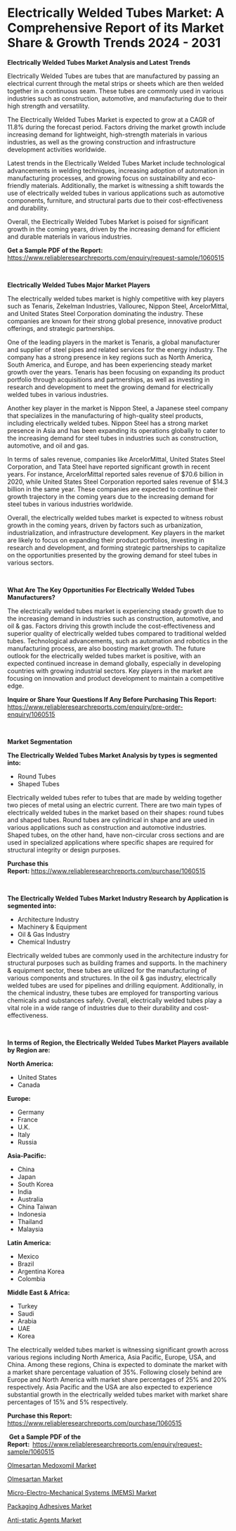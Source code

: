 <p><h1>Electrically Welded Tubes Market: A Comprehensive Report of its Market Share & Growth Trends 2024 - 2031</h1></p><p><strong>Electrically Welded Tubes Market Analysis and Latest Trends</strong></p>
<p><p>Electrically Welded Tubes are tubes that are manufactured by passing an electrical current through the metal strips or sheets which are then welded together in a continuous seam. These tubes are commonly used in various industries such as construction, automotive, and manufacturing due to their high strength and versatility.</p><p>The Electrically Welded Tubes Market is expected to grow at a CAGR of 11.8% during the forecast period. Factors driving the market growth include increasing demand for lightweight, high-strength materials in various industries, as well as the growing construction and infrastructure development activities worldwide.</p><p>Latest trends in the Electrically Welded Tubes Market include technological advancements in welding techniques, increasing adoption of automation in manufacturing processes, and growing focus on sustainability and eco-friendly materials. Additionally, the market is witnessing a shift towards the use of electrically welded tubes in various applications such as automotive components, furniture, and structural parts due to their cost-effectiveness and durability.</p><p>Overall, the Electrically Welded Tubes Market is poised for significant growth in the coming years, driven by the increasing demand for efficient and durable materials in various industries.</p></p>
<p><strong>Get a Sample PDF of the Report:&nbsp;</strong> <a href="https://www.reliableresearchreports.com/enquiry/request-sample/1060515">https://www.reliableresearchreports.com/enquiry/request-sample/1060515</a></p>
<p>&nbsp;</p>
<p><strong>Electrically Welded Tubes Major Market Players</strong></p>
<p><p>The electrically welded tubes market is highly competitive with key players such as Tenaris, Zekelman Industries, Vallourec, Nippon Steel, ArcelorMittal, and United States Steel Corporation dominating the industry. These companies are known for their strong global presence, innovative product offerings, and strategic partnerships.</p><p>One of the leading players in the market is Tenaris, a global manufacturer and supplier of steel pipes and related services for the energy industry. The company has a strong presence in key regions such as North America, South America, and Europe, and has been experiencing steady market growth over the years. Tenaris has been focusing on expanding its product portfolio through acquisitions and partnerships, as well as investing in research and development to meet the growing demand for electrically welded tubes in various industries.</p><p>Another key player in the market is Nippon Steel, a Japanese steel company that specializes in the manufacturing of high-quality steel products, including electrically welded tubes. Nippon Steel has a strong market presence in Asia and has been expanding its operations globally to cater to the increasing demand for steel tubes in industries such as construction, automotive, and oil and gas.</p><p>In terms of sales revenue, companies like ArcelorMittal, United States Steel Corporation, and Tata Steel have reported significant growth in recent years. For instance, ArcelorMittal reported sales revenue of $70.6 billion in 2020, while United States Steel Corporation reported sales revenue of $14.3 billion in the same year. These companies are expected to continue their growth trajectory in the coming years due to the increasing demand for steel tubes in various industries worldwide.</p><p>Overall, the electrically welded tubes market is expected to witness robust growth in the coming years, driven by factors such as urbanization, industrialization, and infrastructure development. Key players in the market are likely to focus on expanding their product portfolios, investing in research and development, and forming strategic partnerships to capitalize on the opportunities presented by the growing demand for steel tubes in various sectors.</p></p>
<p>&nbsp;</p>
<p><strong>What Are The Key Opportunities For Electrically Welded Tubes Manufacturers?</strong></p>
<p><p>The electrically welded tubes market is experiencing steady growth due to the increasing demand in industries such as construction, automotive, and oil & gas. Factors driving this growth include the cost-effectiveness and superior quality of electrically welded tubes compared to traditional welded tubes. Technological advancements, such as automation and robotics in the manufacturing process, are also boosting market growth. The future outlook for the electrically welded tubes market is positive, with an expected continued increase in demand globally, especially in developing countries with growing industrial sectors. Key players in the market are focusing on innovation and product development to maintain a competitive edge.</p></p>
<p><strong>Inquire or Share Your Questions If Any Before Purchasing This Report:</strong> <a href="https://www.reliableresearchreports.com/enquiry/pre-order-enquiry/1060515">https://www.reliableresearchreports.com/enquiry/pre-order-enquiry/1060515</a></p>
<p>&nbsp;</p>
<p><strong>Market Segmentation</strong></p>
<p><strong>The Electrically Welded Tubes Market Analysis by types is segmented into:</strong></p>
<p><ul><li>Round Tubes</li><li>Shaped Tubes</li></ul></p>
<p><p>Electrically welded tubes refer to tubes that are made by welding together two pieces of metal using an electric current. There are two main types of electrically welded tubes in the market based on their shapes: round tubes and shaped tubes. Round tubes are cylindrical in shape and are used in various applications such as construction and automotive industries. Shaped tubes, on the other hand, have non-circular cross sections and are used in specialized applications where specific shapes are required for structural integrity or design purposes.</p></p>
<p><strong>Purchase this Report:&nbsp;</strong><a href="https://www.reliableresearchreports.com/purchase/1060515">https://www.reliableresearchreports.com/purchase/1060515</a></p>
<p>&nbsp;</p>
<p><strong>The Electrically Welded Tubes Market Industry Research by Application is segmented into:</strong></p>
<p><ul><li>Architecture Industry</li><li>Machinery & Equipment</li><li>Oil & Gas Industry</li><li>Chemical Industry</li></ul></p>
<p><p>Electrically welded tubes are commonly used in the architecture industry for structural purposes such as building frames and supports. In the machinery & equipment sector, these tubes are utilized for the manufacturing of various components and structures. In the oil & gas industry, electrically welded tubes are used for pipelines and drilling equipment. Additionally, in the chemical industry, these tubes are employed for transporting various chemicals and substances safely. Overall, electrically welded tubes play a vital role in a wide range of industries due to their durability and cost-effectiveness.</p></p>
<p>&nbsp;</p>
<p><strong>In terms of Region, the Electrically Welded Tubes Market Players available by Region are:</strong></p>
<p>
    <p> <strong> North America: </strong>
        <ul>
            <li>United States</li>
            <li>Canada</li>
        </ul>
        </p> 
    <p> <strong> Europe: </strong>
        <ul>
            <li>Germany</li>
            <li>France</li>
            <li>U.K.</li>
            <li>Italy</li>
            <li>Russia</li>
        </ul>
        </p> 
    <p> <strong> Asia-Pacific: </strong>
        <ul>
            <li>China</li>
            <li>Japan</li>
            <li>South Korea</li>
            <li>India</li>
            <li>Australia</li>
            <li>China Taiwan</li>
            <li>Indonesia</li>
            <li>Thailand</li>
            <li>Malaysia</li>
        </ul>
        </p> 
    <p> <strong> Latin America: </strong>
        <ul>
            <li>Mexico</li>
            <li>Brazil</li>
            <li>Argentina Korea</li>
            <li>Colombia</li>
        </ul>
        </p> 
    <p> <strong> Middle East & Africa: </strong>
        <ul>
            <li>Turkey</li>
            <li>Saudi</li>
            <li>Arabia</li>
            <li>UAE</li>
            <li>Korea</li>
        </ul>
    </p>
    </p>
<p><p>The electrically welded tubes market is witnessing significant growth across various regions including North America, Asia Pacific, Europe, USA, and China. Among these regions, China is expected to dominate the market with a market share percentage valuation of 35%. Following closely behind are Europe and North America with market share percentages of 25% and 20% respectively. Asia Pacific and the USA are also expected to experience substantial growth in the electrically welded tubes market with market share percentages of 15% and 5% respectively.</p></p>
<p><strong>Purchase this Report: </strong><a href="https://www.reliableresearchreports.com/purchase/1060515">https://www.reliableresearchreports.com/purchase/1060515</a></p>
<p>&nbsp;<strong>Get a Sample PDF of the Report:&nbsp;&nbsp;</strong><a href="https://www.reliableresearchreports.com/enquiry/request-sample/1060515">https://www.reliableresearchreports.com/enquiry/request-sample/1060515</a></p>
<p><strong></strong></p>
<p><p><a href="https://issuu.com/reportprime-2/docs/olmesartan-medoxomil-market-size-2030.pptx">Olmesartan Medoxomil Market</a></p><p><a href="https://issuu.com/reportprime-2/docs/olmesartan-market-size-2030.pptx">Olmesartan Market</a></p><p><a href="https://github.com/bentleemidoriestelle7o/Market-Research-Report-List-1/blob/main/micro-electro-mechanical-systems-mems-market.md">Micro-Electro-Mechanical Systems (MEMS) Market</a></p><p><a href="https://github.com/biheemgalvinlouises6hokrh3h/Market-Research-Report-List-1/blob/main/packaging-adhesives-market.md">Packaging Adhesives Market</a></p><p><a href="https://github.com/guneycigdem35/Market-Research-Report-List-1/blob/main/anti-static-agents-market.md">Anti-static Agents Market</a></p></p>